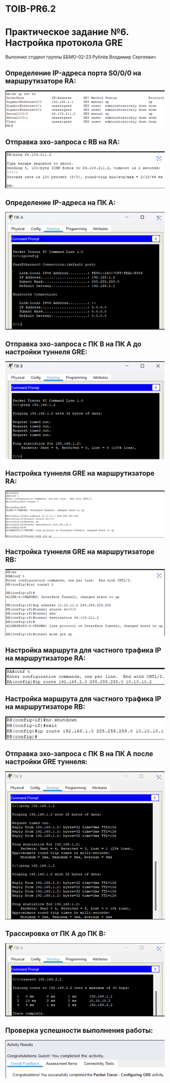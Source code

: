 # TOIB-PR6.2
# Практическое задание №6. Настройка протокола GRE
Выполнил студент группы ББМО-02-23 Рублёв Владимир Сергеевич

## Определение IP-адреса порта S0/0/0 на маршрутизаторе RA:

![](https://github.com/vladimirrublev/TOIB-PR6.2/blob/main/6.2%201.png)

## Отправка эхо-запроса с RB на RA:

![](https://github.com/vladimirrublev/TOIB-PR6.2/blob/main/6.2%202.png)

## Определение IP-адреса на ПК А:

![](https://github.com/vladimirrublev/TOIB-PR6.2/blob/main/6.2%203.png)

## Отправка эхо-запроса с ПК B на ПК А до настройки туннеля GRE:

![](https://github.com/vladimirrublev/TOIB-PR6.2/blob/main/6.2%204.png)

## Настройка туннеля GRE на маршрутизаторе RA:

![](https://github.com/vladimirrublev/TOIB-PR6.2/blob/main/6.2%205.png)

## Настройка туннеля GRE на маршрутизаторе RB:

![](https://github.com/vladimirrublev/TOIB-PR6.2/blob/main/6.2%206.png)

## Настройка маршрута для частного трафика IP на маршрутизаторе RA:

![](https://github.com/vladimirrublev/TOIB-PR6.2/blob/main/6.2%207.png)

## Настройка маршрута для частного трафика IP на маршрутизаторе RB:

![](https://github.com/vladimirrublev/TOIB-PR6.2/blob/main/6.2%208.png)

## Отправка эхо-запроса с ПК B на ПК А после настройки GRE туннеля:

![](https://github.com/vladimirrublev/TOIB-PR6.2/blob/main/6.2%209.png)

## Трассировка от ПК А до ПК В:

![](https://github.com/vladimirrublev/TOIB-PR6.2/blob/main/6.2%2010.png)

## Проверка успешности выполнения работы:

![](https://github.com/vladimirrublev/TOIB-PR6.2/blob/main/6.2%2013.png)
